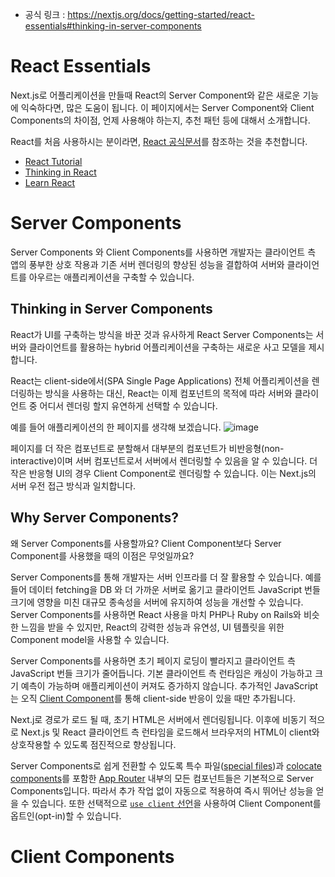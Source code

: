 - 공식 링크 : https://nextjs.org/docs/getting-started/react-essentials#thinking-in-server-components
# React Essentials 
Next.js로 어플리케이션을 만들때 React의 Server Component와 같은 새로운 기능에 익숙하다면, 많은 도움이 됩니다. 
이 페이지에서는 Server Component와 Client Components의 차이점, 언제 사용해야 하는지, 추천 패턴 등에 대해서 소개합니다.

React를 처음 사용하시는 분이라면, [React 공식문서](https://react.dev/learn)를 참조하는 것을 추천합니다.
- [React Tutorial](https://react.dev/learn/tutorial-tic-tac-toe)
- [Thinking in React](https://react.dev/learn/thinking-in-react)
- [Learn React](https://react.dev/learn/describing-the-ui)

# Server Components
Server Components 와 Client Components를 사용하면 개발자는 클라이언트 측 앱의 풍부한 상호 작용과 기존 서버 렌더링의 향상된
성능을 결합하여 서버와 클라이언트를 아우르는 애플리케이션을 구축할 수 있습니다.

## Thinking in Server Components
React가 UI를 구축하는 방식을 바꾼 것과 유사하게 React Server Components는 서버와 클라이언트를 활용하는 hybrid 어플리케이션을 구축하는 새로운 사고 모델을 제시합니다.

React는 client-side에서(SPA Single Page Applications) 전체 어플리케이션을 렌더링하는 방식을 사용하는 대신,
React는 이제 컴포넌트의 목적에 따라 서버와 클라이언트 중 어디서 렌더링 할지 유연하게 선택할 수 있습니다.

예를 들어 애플리케이션의 한 페이지를 생각해 보겠습니다.
![image](https://github.com/kd02109/Nextjs-docs-Korean-translation/assets/57277708/5e3edd5a-cafe-47fa-a092-9115783cda3c)

페이지를 더 작은 컴포넌트로 분할해서 대부분의 컴포넌트가 비반응형(non-interactive)이며 서버 컴포넌트로서 서버에서 렌더링할 수 있음을 알 수 있습니다.
더 작은 반응형 UI의 경우 Client Component로 렌더링할 수 있습니다. 이는 Next.js의 서버 우전 접근 방식과 일치합니다.

## Why Server Components?
왜 Server Components를 사용할까요? Client Component보다 Server Component를 사용했을 때의 이점은 무엇일까요?

Server Components를 통해 개발자는 서버 인프라를 더 잘 활용할 수 있습니다. 예를 들어 데이터 fetching을 DB 와 더 가까운 서버로 옮기고 클라이언트 JavaScript 번들 크기에 영향을 미친
대규모 종속성을 서버에 유지하여 성능을 개선할 수 있습니다. Server Components를 사용하면 React 사용을 마치 PHP나 Ruby on Rails와 비슷한 느낌을 받을 수 있지만, React의 강력한 성능과 유연성,
UI 템플릿을 위한 Component model을 사용할 수 있습니다.

Server Components를 사용하면 초기 페이지 로딩이 빨라지고 클라이언트 측 JavaScript 번들 크기가 줄어듭니다. 
기본 클라이언트 측 런타임은 캐싱이 가능하고 크기 예측이 가능하며 애플리케이션이 커져도 증가하지 않습니다.
추가적인 JavaScript는 오직 [Client Component](./React_Essentials.md#Client-Components)를 통해 client-side 반응이 있을 때만 추가됩니다. 

Next.j로 경로가 로드 될 때, 초기 HTML은 서버에서 렌더링됩니다. 이후에 비동기 적으로 Next.js 및 React 클라이언트 측 런타임을 로드해서 브라우저의 HTML이 client와 상호작용할 수 있도록
점진적으로 향상됩니다.

Server Components로 쉽게 전환할 수 있도록 특수 파일([special files](../BuildingYourApplication/Routing/Routing.md#file-conventions))과 [colocate components](../BuildingYourApplication/Routing/Routing.md#colocation)를 포함한 [App Router](../BuildingYourApplication/Routing/Routing.md#the-app-directory) 
내부의 모든 컴포넌트들은 기본적으로 Server Components입니다. 따라서 추가 작업 없이 자동으로 적용하여 즉시 뛰어난 성능을 얻을 수 있습니다. 또한 선택적으로 [`use client` 선언](./#React-Essentials.md#the-use-client-directive)을 사용하여 Client Component를 옵트인(opt-in)할 수 있습니다.

# Client Components
